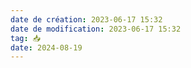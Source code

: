 ```yaml
---
date de création: 2023-06-17 15:32
date de modification: 2023-06-17 15:32
tag: 📥
date: 2024-08-19
---
```

